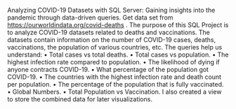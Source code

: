 Analyzing COVID-19 Datasets with SQL Server: Gaining insights into the pandemic through data-driven queries.
Get data set from https://ourworldindata.org/covid-deaths .
The purpose of this SQL Project is to analyze COVID-19 datasets related to deaths and vaccinations. The datasets contain information on the number of COVID-19 cases, deaths, vaccinations, the population of various countries, etc. The queries help us understand:
•	Total cases vs total deaths.
•	Total cases vs population.
•	The highest infection rate compared to population.
•	The likelihood of dying if anyone contracts COVID-19.
•	What percentage of the population got COVID-19. 
•	The countries with the highest infection rate and death count per population.
•	The percentage of the population that is fully vaccinated.
•	Global Numbers.
•	Total Population vs Vaccination.
I also created a view to store the combined data for later visualizations.

